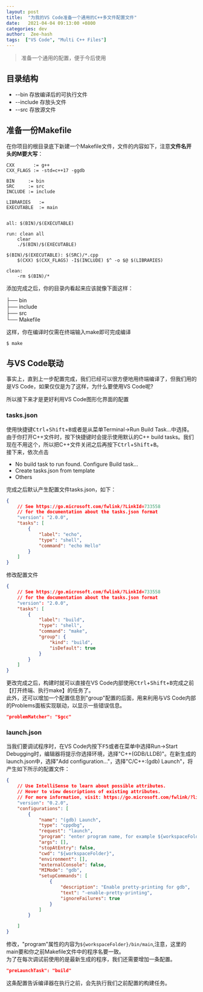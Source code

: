 ```yaml
---
layout: post
title:  "为我的VS Code准备一个通用的C++多文件配置文件"
date:   2021-04-04 09:13:00 +0800
categories: dev
author:  Zee-hash
tags:  ["VS Code", "Multi C++ Files"]
---
```

> 准备一个通用的配置，便于今后使用

## 目录结构
+ --bin       存放编译后的可执行文件
+ --include   存放头文件
+ --src       存放源文件

## 准备一份Makefile
在你项目的根目录底下新建一个Makefile文件，文件的内容如下，注意**文件名开头的M要大写**：
```
CXX       := g++
CXX_FLAGS := -std=c++17 -ggdb

BIN     := bin
SRC     := src
INCLUDE := include

LIBRARIES   :=
EXECUTABLE  := main


all: $(BIN)/$(EXECUTABLE)

run: clean all
	clear
	./$(BIN)/$(EXECUTABLE)

$(BIN)/$(EXECUTABLE): $(SRC)/*.cpp
	$(CXX) $(CXX_FLAGS) -I$(INCLUDE) $^ -o $@ $(LIBRARIES)

clean:
	-rm $(BIN)/*
```

添加完成之后，你的目录内看起来应该就像下面这样：

├── bin  
├── include  
├── src  
└── Makefile

这样，你在编译时仅需在终端输入make即可完成编译
```shell
$ make
```
## 与VS Code联动
事实上，直到上一步配置完成，我们已经可以很方便地用终端编译了，但我们用的是VS Code，如果仅仅是为了这样，为什么要使用VS Code呢?

所以接下来才是更好利用VS Code图形化界面的配置
### tasks.json
使用快捷键<kbd>Ctrl</kbd>+<kbd>Shift</kbd>+<kbd>B</kbd>或者是从菜单Terminal->Run Build Task...中选择。  
由于你打开C++文件时，按下快捷键时会提示使用默认的C++ build tasks。我们现在不用这个，所以把C++文件关闭之后再按下<kbd>Ctrl</kbd>+<kbd>Shift</kbd>+<kbd>B</kbd>。  
接下来，依次点击
+ No build task to run found. Configure Build task...
+ Create tasks.json from template
+ Others

完成之后默认产生配置文件tasks.json，如下：
```json
{
    // See https://go.microsoft.com/fwlink/?LinkId=733558
    // for the documentation about the tasks.json format
    "version": "2.0.0",
    "tasks": [
        {
            "label": "echo",
            "type": "shell",
            "command": "echo Hello"
        }
    ]
}
```
修改配置文件
```json
{
    // See https://go.microsoft.com/fwlink/?LinkId=733558
    // for the documentation about the tasks.json format
    "version": "2.0.0",
    "tasks": [
        {
            "label": "build",
            "type": "shell",
            "command": "make",
            "group": {
                "kind": "build",
                "isDefault": true
            }
        }
    ]
}
```
更改完成之后，构建时就可以直接在VS Code内部使用<kbd>Ctrl</kbd>+<kbd>Shift</kbd>+<kbd>B</kbd>完成之前【打开终端、执行make】的任务了。  
此外，还可以增加一个配置信息到"group"配置的后面，用来利用与VS Code内部的Problems面板实现联动，以显示一些错误信息。
```json
"problemMatcher": "$gcc"
```

### launch.json
当我们要调试程序时，在VS Code内按下<kbd>F5</kbd>或者在菜单中选择Run->Start Debugging时，编辑器将提示你选择环境，选择"C++(GDB/LLDB)"。在新生成的launch.json中，选择"Add configuration..."，选择"C/C++:(gdb) Launch"，将产生如下所示的配置文件：
```json
{
    // Use IntelliSense to learn about possible attributes.
    // Hover to view descriptions of existing attributes.
    // For more information, visit: https://go.microsoft.com/fwlink/?linkid=830387
    "version": "0.2.0",
    "configurations": [
        {
            "name": "(gdb) Launch",
            "type": "cppdbg",
            "request": "launch",
            "program": "enter program name, for example ${workspaceFolder}/a.out",
            "args": [],
            "stopAtEntry": false,
            "cwd": "${workspaceFolder}",
            "environment": [],
            "externalConsole": false,
            "MIMode": "gdb",
            "setupCommands": [
                {
                    "description": "Enable pretty-printing for gdb",
                    "text": "-enable-pretty-printing",
                    "ignoreFailures": true
                }
            ]
        }

    ]
}
```
修改，"program"属性的内容为`${workspaceFolder}/bin/main`,注意，这里的main要和你之前Makefile文件中的程序名要一致。  
为了在每次调试前使用的是最新生成的程序，我们还需要增加一条配置。
```json
"preLaunchTask": "build"
```
这条配置告诉编译器在执行之前，会先执行我们之前配置的构建任务。